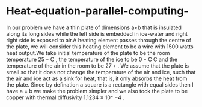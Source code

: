 # Heat-equation-parallel-computing-
In our problem we have a thin plate of dimensions a×b that is insulated along its long sides while the left side is embedded in ice-water and right right side is exposed to air.A heating element passes through the centre of the plate, we will consider this heating element to be a wire with 1500 watts heat output.We take initial temperature of the plate to be the room temperature 25 ◦ C , the temperature of the ice to be 0 ◦ C C and the temperature of the air in the room to be 27 ◦ . We assume that the plate is small so that it does not change the temperature of the air and ice, such that the air and ice act as a sink for heat, that is, it only absorbs the heat from the plate. Since by defination a square is a rectangle with equal sides then I have a = b we make the problem simpler and we also took the plate to be copper with thermal diffusivity 1.1234 × 10^ −4 .
